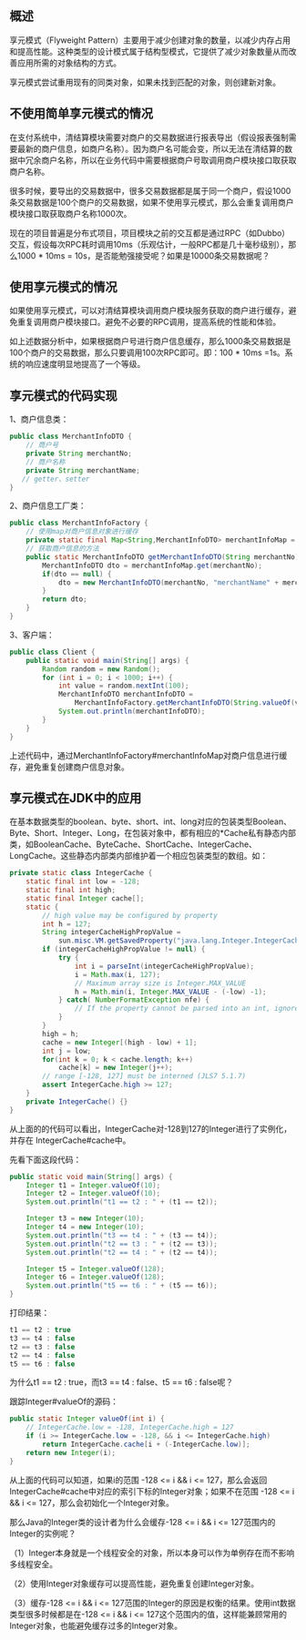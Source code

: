 ## 概述

享元模式（Flyweight Pattern）主要用于减少创建对象的数量，以减少内存占用和提高性能。这种类型的设计模式属于结构型模式，它提供了减少对象数量从而改善应用所需的对象结构的方式。

享元模式尝试重用现有的同类对象，如果未找到匹配的对象，则创建新对象。



## 不使用简单享元模式的情况

在支付系统中，清结算模块需要对商户的交易数据进行报表导出（假设报表强制需要最新的商户信息，如商户名称）。因为商户名可能会变，所以无法在清结算的数据中冗余商户名称，所以在业务代码中需要根据商户号取调用商户模块接口取获取商户名称。

很多时候，要导出的交易数据中，很多交易数据都是属于同一个商户，假设1000条交易数据是100个商户的交易数据，如果不使用享元模式，那么会重复调用商户模块接口取获取商户名称1000次。

现在的项目普遍是分布式项目，项目模块之前的交互都是通过RPC（如Dubbo）交互，假设每次RPC耗时调用10ms（乐观估计，一般RPC都是几十毫秒级别），那么1000 * 10ms = 10s，是否能勉强接受呢？如果是10000条交易数据呢？



## 使用享元模式的情况

如果使用享元模式，可以对清结算模块调用商户模块服务获取的商户进行缓存，避免重复调用商户模块接口。避免不必要的RPC调用，提高系统的性能和体验。

如上述数据分析中，如果根据商户号进行商户信息缓存，那么1000条交易数据是100个商户的交易数据，那么只要调用100次RPC即可。即：100 * 10ms =1s。系统的响应速度明显地提高了一个等级。



## 享元模式的代码实现

1、商户信息类：

```java
public class MerchantInfoDTO {
    // 商户号
    private String merchantNo;
    // 商户名称
    private String merchantName;
   // getter、setter
}
```

2、商户信息工厂类：

```java
public class MerchantInfoFactory {
    // 使用map对商户信息对象进行缓存
    private static final Map<String,MerchantInfoDTO> merchantInfoMap = new HashMap<>();
    // 获取商户信息的方法
    public static MerchantInfoDTO getMerchantInfoDTO(String merchantNo) {
        MerchantInfoDTO dto = merchantInfoMap.get(merchantNo);
        if(dto == null) {
            dto = new MerchantInfoDTO(merchantNo, "merchantName" + merchantNo);
        }
        return dto;
    }
}
```

3、客户端：

```java
public class Client {
	public static void main(String[] args) {
		Random random = new Random();
		for (int i = 0; i < 1000; i++) {
			int value = random.nextInt(100);
			MerchantInfoDTO merchantInfoDTO = 	
                MerchantInfoFactory.getMerchantInfoDTO(String.valueOf(value));
			System.out.println(merchantInfoDTO);
		}
	}
}
```

上述代码中，通过MerchantInfoFactory#merchantInfoMap对商户信息进行缓存，避免重复创建商户信息对象。



## 享元模式在JDK中的应用

在基本数据类型的boolean、byte、short、int、long对应的包装类型Boolean、Byte、Short、Integer、Long，在包装对象中，都有相应的*Cache私有静态内部类，如BooleanCache、ByteCache、ShortCache、IntegerCache、LongCache。这些静态内部类内部维护着一个相应包装类型的数组。如：

```java
private static class IntegerCache {
    static final int low = -128;
    static final int high;
    static final Integer cache[];
    static {
        // high value may be configured by property
        int h = 127;
        String integerCacheHighPropValue =
            sun.misc.VM.getSavedProperty("java.lang.Integer.IntegerCache.high");
        if (integerCacheHighPropValue != null) {
            try {
                int i = parseInt(integerCacheHighPropValue);
                i = Math.max(i, 127);
                // Maximum array size is Integer.MAX_VALUE
                h = Math.min(i, Integer.MAX_VALUE - (-low) -1);
            } catch( NumberFormatException nfe) {
                // If the property cannot be parsed into an int, ignore it.
            }
        }
        high = h;
        cache = new Integer[(high - low) + 1];
        int j = low;
        for(int k = 0; k < cache.length; k++)
            cache[k] = new Integer(j++);
        // range [-128, 127] must be interned (JLS7 5.1.7)
        assert IntegerCache.high >= 127;
    }
    private IntegerCache() {}
}
```

从上面的的代码可以看出，IntegerCache对-128到127的Integer进行了实例化，并存在 IntegerCache#cache中。

先看下面这段代码：

```java
public static void main(String[] args) {	
    Integer t1 = Integer.valueOf(10);
    Integer t2 = Integer.valueOf(10);
    System.out.println("t1 == t2 : " + (t1 == t2));

    Integer t3 = new Integer(10);
    Integer t4 = new Integer(10);
    System.out.println("t3 == t4 : " + (t3 == t4));
    System.out.println("t2 == t3 : " + (t2 == t3));
    System.out.println("t2 == t4 : " + (t2 == t4));

    Integer t5 = Integer.valueOf(128);
    Integer t6 = Integer.valueOf(128);
    System.out.println("t5 == t6 : " + (t5 == t6));			
}
```

打印结果：

```java
t1 == t2 : true
t3 == t4 : false
t2 == t3 : false
t2 == t4 : false
t5 == t6 : false
```

为什么t1 == t2 : true，而t3 == t4 : false、t5 == t6 : false呢？

跟踪Integer#valueOf的源码：

```java
public static Integer valueOf(int i) {
    // IntegerCache.low = -128, IntegerCache.high = 127
    if (i >= IntegerCache.low = -128, && i <= IntegerCache.high)
        return IntegerCache.cache[i + (-IntegerCache.low)];
    return new Integer(i);
}
```

从上面的代码可以知道，如果i的范围 -128 <= i && i <= 127，那么会返回IntegerCache#cache中对应的索引下标的Integer对象；如果不在范围 -128 <= i && i <= 127，那么会初始化一个Integer对象。

那么Java的Integer类的设计者为什么会缓存-128 <= i && i <= 127范围内的Integer的实例呢？

（1）Integer本身就是一个线程安全的对象，所以本身可以作为单例存在而不影响多线程安全。

（2）使用Integer对象缓存可以提高性能，避免重复创建Integer对象。

（3）缓存-128 <= i && i <= 127范围的Integer的原因是权衡的结果。使用int数据类型很多时候都是在-128 <= i && i <= 127这个范围内的值，这样能兼顾常用的Integer对象，也能避免缓存过多的Integer对象。































